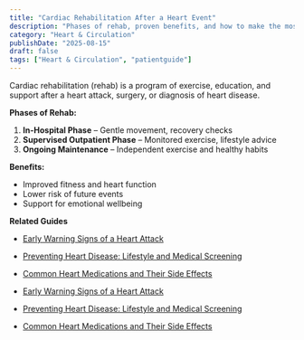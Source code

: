 ```yaml
---
title: "Cardiac Rehabilitation After a Heart Event"
description: "Phases of rehab, proven benefits, and how to make the most of your program."
category: "Heart & Circulation"
publishDate: "2025-08-15"
draft: false
tags: ["Heart & Circulation", "patientguide"]
---
```


Cardiac rehabilitation (rehab) is a program of exercise, education, and support after a heart attack, surgery, or diagnosis of heart disease.

**Phases of Rehab:**
1. **In-Hospital Phase** – Gentle movement, recovery checks
2. **Supervised Outpatient Phase** – Monitored exercise, lifestyle advice
3. **Ongoing Maintenance** – Independent exercise and healthy habits

**Benefits:**
- Improved fitness and heart function
- Lower risk of future events
- Support for emotional wellbeing

**Related Guides**
- [Early Warning Signs of a Heart Attack](/guides/early-warning-signs-of-a-heart-attack/)
- [Preventing Heart Disease: Lifestyle and Medical Screening](/guides/preventing-heart-disease-lifestyle-and-medical-screening/)
- [Common Heart Medications and Their Side Effects](/guides/common-heart-medications-and-their-side-effects/)

- [Early Warning Signs of a Heart Attack](#)
- [Preventing Heart Disease: Lifestyle and Medical Screening](#)
- [Common Heart Medications and Their Side Effects](#)
